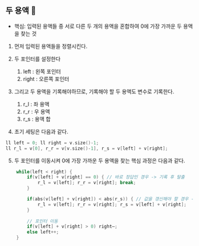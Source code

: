 ## 두 용액 🧪

* 핵심: 입력된 용액들 중 서로 다른 두 개의 용액을 혼합하여 0에 가장 가까운 두 용액을 찾는 것   


1. 먼저 입력된 용액들을 정렬시킨다.
2. 두 포인터를 설정한다
   1. left : 왼쪽 포인터
   2. right : 오른쪽 포인터
3. 그리고 두 용액을 기록해야하므로, 기록해야 할 두 용액도 변수로 기록한다.
   1. r_l : 좌 용액
   2. r_r : 우 용액
   3. r_s : 용액 합


4. 초기 세팅은 다음과 같다.
```cpp
ll left = 0; ll right = v.size()-1;
ll r_l = v[0], r_r = v[v.size()-1], r_s = v[left] + v[right];
```

5. 두 포인터를 이동시켜 0에 가장 가까운 두 용액을 찾는 핵심 과정은 다음과 같다.
```cpp
    while(left < right) {
        if(v[left] + v[right] == 0) { // 바로 정답인 경우 -> 기록 후 탈출
            r_l = v[left]; r_r = v[right]; break;
        }

        if(abs(v[left] + v[right]) < abs(r_s)) { // 값을 갱신해야 할 경우 -> 갱신값으로 갱신
            r_l = v[left]; r_r = v[right]; r_s = v[left] + v[right];
        }
        
        // 포인터 이동
        if(v[left] + v[right] > 0) right—;
        else left++;
    }

```